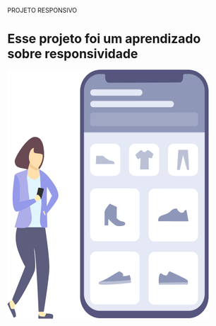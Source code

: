 PROJETO RESPONSIVO
<h1>Esse projeto foi um aprendizado sobre responsividade</h1>
<img src="https://raw.githubusercontent.com/Alaecio/projetor-esponsivo/651bdf5b190df24d5fd18b7b5f16db8ef908d985/img3.png.png">
